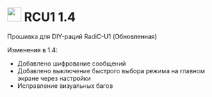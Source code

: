 # <img src="https://github.com/user-attachments/assets/0c65f8b7-19d9-43cf-94c5-5d7d1cb2eb11" width="32" /> RCU1 1.4
Прошивка для DIY-раций RadiC-U1 (Обновленная)

Изменения в 1.4:
* Добавлено шифрование сообщений
* Добавлено выключение быстрого выбора режима на главном экране через настройки
* Исправление визуальных багов
